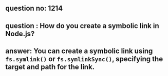 
      
## question no: 1214

## question : How do you create a symbolic link in Node.js?

## answer: You can create a symbolic link using `fs.symlink()` or `fs.symlinkSync()`, specifying the target and path for the link.
      